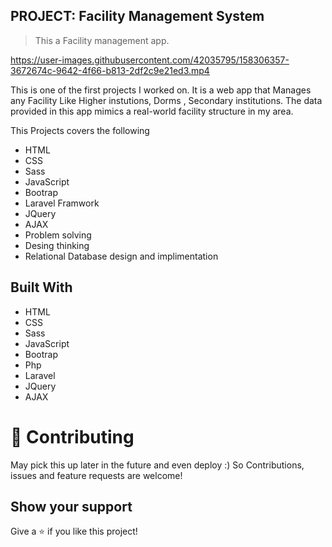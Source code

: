 ## PROJECT: Facility Management System
> This a Facility management app.

https://user-images.githubusercontent.com/42035795/158306357-3672674c-9642-4f66-b813-2df2c9e21ed3.mp4

This is one of the first projects I worked on. It is a web app that Manages any Facility Like Higher instutions, Dorms , Secondary institutions. The data provided in this app mimics a real-world facility structure in my area.

This Projects covers the following 
- HTML
- CSS
- Sass
- JavaScript
- Bootrap
- Laravel Framwork
- JQuery
- AJAX
- Problem solving
- Desing thinking
- Relational Database design and implimentation

## Built With
- HTML
- CSS
- Sass
- JavaScript
- Bootrap
- Php
- Laravel
- JQuery
- AJAX

# 🤝 Contributing
May pick this up later in the future and even deploy :) 
So Contributions, issues and feature requests are welcome! 

## Show your support

Give a ⭐️ if you like this project!

